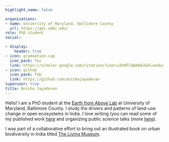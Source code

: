 ```yaml
---
highlight_name: false

organizations:
- name: University of Maryland, Baltimore County
  url: https://ges.umbc.edu/
role: PhD student
social:

- display:
    header: true
- icon: graduation-cap
  icon_pack: fas
  link: https://scholar.google.com/citations?user=ibhNTiQAAAAJ&hl=en&oi=ao
- icon: github
  icon_pack: fab
  link: https://github.com/anishajayadevan
superuser: true
title: Anisha Jayadevan
---
```


Hello! I am a PhD student at the [Earth from Above Lab](https://www.theearthfromabove.com/) at University of Maryland, Baltimore County. I study the drivers and patterns of land-use change in open ecosystems in India. I love writing (you can read some of my published work [here](https://anishajayadevan.rbind.io/writing/) and organizing public science talks (more [here](https://cafeoikos.wordpress.com/)).

I was part of a collaborative effort to bring out an illustrated book on urban biodiversity in India titled [The Living Museum](https://cafeoikos.wordpress.com/book/).
